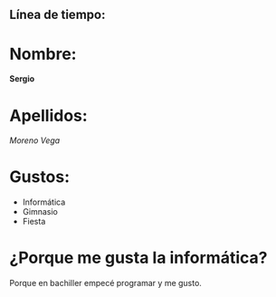 ## Línea de tiempo:

# Nombre:

**Sergio**

# Apellidos:

*Moreno Vega*

# Gustos:

- Informática
- Gimnasio
- Fiesta

# ¿Porque me gusta la informática?

Porque en bachiller empecé  programar y me gusto.
